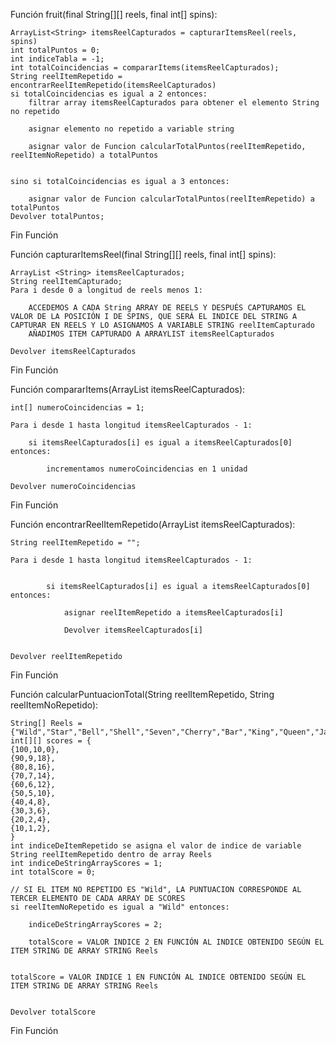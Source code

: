 <!-- 
1. There are always exactly three reels

2. Each reel has 10 different items.

3. The three reel inputs may be different.

4. The spin array represents the index of where the reels finish.

5. The three spin inputs may be different

6. Three of the same is worth more than two of the same

7. Two of the same plus one "Wild" is double the score.

8. No matching items returns 0. 

LINK: https://www.codewars.com/kata/590adadea658017d90000039/train/java -->

Función fruit(final String[][] reels, final int[] spins):
	
	ArrayList<String> itemsReelCapturados = capturarItemsReel(reels, spins)
	int totalPuntos = 0;
	int indiceTabla = -1;
	int totalCoincidencias = compararItems(itemsReelCapturados);
	String reelItemRepetido = encontrarReelItemRepetido(itemsReelCapturados)
	si totalCoincidencias es igual a 2 entonces:
		filtrar array itemsReelCapturados para obtener el elemento String no repetido
		
		asignar elemento no repetido a variable string
		
		asignar valor de Funcion calcularTotalPuntos(reelItemRepetido, reelItemNoRepetido) a totalPuntos
		
		
	sino si totalCoincidencias es igual a 3 entonces:
		
		asignar valor de Funcion calcularTotalPuntos(reelItemRepetido) a totalPuntos
	Devolver totalPuntos;
	
Fin Función

Función capturarItemsReel(final String[][] reels, final int[] spins):
	
	ArrayList <String> itemsReelCapturados;
	String reelItemCapturado;
	Para i desde 0 a longitud de reels menos 1:
		
		ACCEDEMOS A CADA String ARRAY DE REELS Y DESPUÉS CAPTURAMOS EL VALOR DE LA POSICIÓN I DE SPINS, QUE SERÁ EL INDICE DEL STRING A CAPTURAR EN REELS Y LO ASIGNAMOS A VARIABLE STRING reelItemCapturado
		AÑADIMOS ITEM CAPTURADO A ARRAYLIST itemsReelCapturados
		
	Devolver itemsReelCapturados
	
Fin Función

Función compararItems(ArrayList <String> itemsReelCapturados):
	
	int[] numeroCoincidencias = 1;
	
	Para i desde 1 hasta longitud itemsReelCapturados - 1:
	
		si itemsReelCapturados[i] es igual a itemsReelCapturados[0] entonces:
		
			incrementamos numeroCoincidencias en 1 unidad
			
	Devolver numeroCoincidencias
			
Fin Función

Función encontrarReelItemRepetido(ArrayList <String> itemsReelCapturados):
	
	String reelItemRepetido = "";
	
	Para i desde 1 hasta longitud itemsReelCapturados - 1:
	
		
			si itemsReelCapturados[i] es igual a itemsReelCapturados[0] entonces:
			
				asignar reelItemRepetido a itemsReelCapturados[i]
				
				Devolver itemsReelCapturados[i]
				
				
	Devolver reelItemRepetido
			
Fin Función

Función calcularPuntuacionTotal(String reelItemRepetido, String reelItemNoRepetido):
	
	String[] Reels = {"Wild","Star","Bell","Shell","Seven","Cherry","Bar","King","Queen","Jack"}
	int[][] scores = {
	{100,10,0},
	{90,9,18},
	{80,8,16},
	{70,7,14},
	{60,6,12},
	{50,5,10},
	{40,4,8},
	{30,3,6},
	{20,2,4},
	{10,1,2},
	}
	int indiceDeItemRepetido se asigna el valor de indice de variable String reelItemRepetido dentro de array Reels
	int indiceDeStringArrayScores = 1;
	int totalScore = 0;
	
	// SI EL ITEM NO REPETIDO ES "Wild", LA PUNTUACION CORRESPONDE AL TERCER ELEMENTO DE CADA ARRAY DE SCORES
	si reelItemNoRepetido es igual a "Wild" entonces:
	
		indiceDeStringArrayScores = 2;
		
		totalScore = VALOR INDICE 2 EN FUNCIÓN AL INDICE OBTENIDO SEGÚN EL ITEM STRING DE ARRAY STRING Reels
	
	
	totalScore = VALOR INDICE 1 EN FUNCIÓN AL INDICE OBTENIDO SEGÚN EL ITEM STRING DE ARRAY STRING Reels
	
	
	Devolver totalScore
	
			
Fin Función




